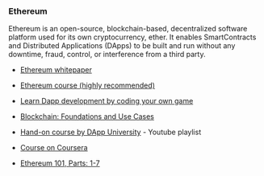 ### Ethereum

Ethereum is an open-source, blockchain-based, decentralized software platform used for its own cryptocurrency, ether. It enables SmartContracts and Distributed Applications (DApps) to be built and run without any downtime, fraud, control, or interference from a third party.

- [Ethereum whitepaper](https://github.com/ethereum/wiki/wiki/White-Paper)

- [Ethereum course (highly recommended)](https://www.udemy.com/ethereum-and-solidity-the-complete-developers-guide/)

- [Learn Dapp development by coding your own game](https://cryptozombies.io/)

- [Blockchain: Foundations and Use Cases](https://www.coursera.org/learn/blockchain-foundations-and-use-cases)

- [Hand-on course by DApp University](https://www.youtube.com/playlist?list=PLS5SEs8ZftgWFuKg2wbm_0GLV0Tiy1R-n) - Youtube playlist

- [Course on Coursera](https://www.coursera.org/learn/blockchain-basics)

- [Ethereum 101, Parts: 1-7](https://kauri.io/ethereum-101/5bb65f0f4f34080001731dc2/c)


